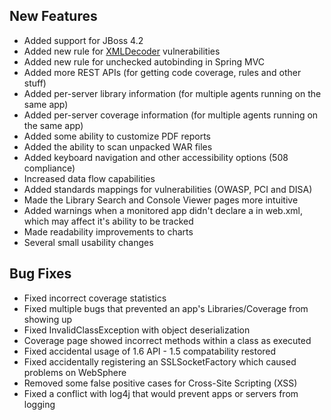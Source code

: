 <!--
title: "Contrast 2.3 Release Notes, August 29th, 2013"
description: "Contrast 2.3 Release Notes, August 29th, 2013"
-->

## New Features
* Added support for JBoss 4.2
* Added new rule for [XMLDecoder](http://blog.diniscruz.com/2013/08/using-xmldecoder-to-execute-server-side.html) vulnerabilities 
* Added new rule for unchecked autobinding in Spring MVC
* Added more REST APIs (for getting code coverage, rules and other stuff)
* Added per-server library information (for multiple agents running on the same app)
* Added per-server coverage information (for multiple agents running on the same app)
* Added some ability to customize PDF reports
* Added the ability to scan unpacked WAR files
* Added keyboard navigation and other accessibility options (508 compliance)
* Increased data flow capabilities
* Added standards mappings for vulnerabilities (OWASP, PCI and DISA)
* Made the Library Search and Console Viewer pages more intuitive
* Added warnings when a monitored app didn't declare a <display-name> in web.xml, which may affect it's ability to be tracked
* Made readability improvements to charts
* Several small usability changes

## Bug Fixes
* Fixed incorrect coverage statistics
* Fixed multiple bugs that prevented an app's Libraries/Coverage from showing up
* Fixed InvalidClassException with object deserialization
* Coverage page showed incorrect methods within a class as executed
* Fixed accidental usage of 1.6 API - 1.5 compatability restored
* Fixed accidentally registering an SSLSocketFactory which caused problems on WebSphere
* Removed some false positive cases for Cross-Site Scripting (XSS)
* Fixed a conflict with log4j that would prevent apps or servers from logging 
